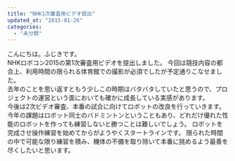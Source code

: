 ```yaml
---
title: "NHK1次審査用ビデオ提出"
updated_at: "2015-01-26"
categories: 
  - "未分類"
---
```


こんにちは。ふじきです。  
NHKロボコン2015の第1次審査用ビデオを提出しました。 今回は競技内容の都合上、利用時間の限られる体育館での撮影が必須でしたが予定通りこなせました。  
去年のことを思い返すともう少しこの時期はバタバタしていたと思うので、プロジェクトの運営という面においても確かに成長している実感があります。  
今後は2次ビデオ審査、本番の試合に向けてロボットの改良を行っていきます。 今年の課題はロボット同士のバドミントンということもあり、どれだけ優れた性能のロボットを作っても練習しないと勝つことは難しいでしょう。 ロボットを完成させ操作練習を始めてからがようやくスタートラインです。 限られた時間の中で可能な限り練習を積み、機体の不備を取り除いて本番に挑めるよう最善を尽くしたいと思います。
